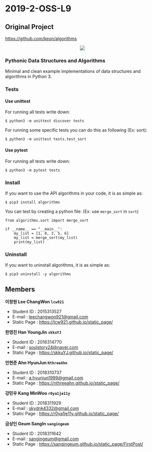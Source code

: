 # 2019-2-OSS-L9

## Original Project
https://github.com/keon/algorithms
<br>
<p align="center"><img src="https://raw.githubusercontent.com/keon/algorithms/master/docs/source/_static/logo/logotype1blue.png"></p>

### Pythonic Data Structures and Algorithms

Minimal and clean example implementations of data structures and algorithms in Python 3.

### Tests

#### Use unittest
For running all tests write down:

    $ python3 -m unittest discover tests

For running some specific tests you can do this as following (Ex: sort):

    $ python3 -m unittest tests.test_sort

#### Use pytest
For running all tests write down:

    $ python3 -m pytest tests

### Install
If you want to use the API algorithms in your code, it is as simple as:

    $ pip3 install algorithms

You can test by creating a python file: (Ex: use `merge_sort` in `sort`)

```python3
from algorithms.sort import merge_sort

if __name__ == "__main__":
    my_list = [1, 8, 3, 5, 6]
    my_list = merge_sort(my_list)
    print(my_list)
```

### Uninstall
If you want to uninstall algorithms, it is as simple as:

    $ pip3 uninstall -y algorithms

## Members

**이창원 Lee ChangWon `lcw921`**
- Student ID : 2015313527
- E-mail : leechangwon921@gmail.com
- Static Page : https://lcw921.github.io/static_page/

**한영진 Han YoungJin `skkuYJ`**
- Student ID : 2016314770
- E-mail : soulstory24@naver.com
- Static Page : https://skkuYJ.github.io/static_page/

**안현준 Ahn HyunJun `NthreeAhn`**
- Student ID : 2018310737
- E-mail : a.hyunjun1999@gmail.com
- Static Page : https://nthreeahn.github.io/static_page/

**강민우 Kang MinWoo `r0ya1je11y`**
- Student ID : 2018311929
- E-mail : skydnk4332@gmail.com
- Static Page : https://r0ya1je11y.github.io/static_page/

**금상인 Geum SangIn `sangingeum`**
- Student ID : 2018311642
- E-mail : sangingeum@gmail.com
- Static Page : https://sangingeum.github.io/static_page/FirstPost/
